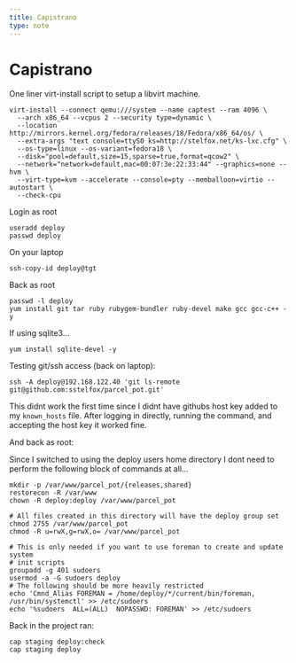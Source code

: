 ```yaml
---
title: Capistrano
type: note
---
```


# Capistrano

One liner virt-install script to setup a libvirt machine.

```
virt-install --connect qemu:///system --name captest --ram 4096 \
  --arch x86_64 --vcpus 2 --security type=dynamic \
  --location http://mirrors.kernel.org/fedora/releases/18/Fedora/x86_64/os/ \
  --extra-args "text console=ttyS0 ks=http://stelfox.net/ks-lxc.cfg" \
  --os-type=linux --os-variant=fedora18 \
  --disk="pool=default,size=15,sparse=true,format=qcow2" \
  --network="network=default,mac=00:07:3e:22:33:44" --graphics=none --hvm \
  --virt-type=kvm --accelerate --console=pty --memballoon=virtio --autostart \
  --check-cpu
```

Login as root

```
useradd deploy
passwd deploy
```

On your laptop

```
ssh-copy-id deploy@tgt
```

Back as root

```
passwd -l deploy
yum install git tar ruby rubygem-bundler ruby-devel make gcc gcc-c++ -y
```

If using sqlite3...

```
yum install sqlite-devel -y
```

Testing git/ssh access (back on laptop):

```
ssh -A deploy@192.168.122.40 'git ls-remote git@github.com:sstelfox/parcel_pot.git'
```

This didnt work the first time since I didnt have githubs host key added to my
`known_hosts` file. After logging in directly, running the command, and
accepting the host key it worked fine.

And back as root:

Since I switched to using the deploy users home directory I dont need to
perform the following block of commands at all...

```
mkdir -p /var/www/parcel_pot/{releases,shared}
restorecon -R /var/www
chown -R deploy:deploy /var/www/parcel_pot

# All files created in this directory will have the deploy group set
chmod 2755 /var/www/parcel_pot
chmod -R u=rwX,g=rwX,o= /var/www/parcel_pot

# This is only needed if you want to use foreman to create and update system
# init scripts
groupadd -g 401 sudoers
usermod -a -G sudoers deploy
# The following should be more heavily restricted
echo 'Cmnd_Alias FOREMAN = /home/deploy/*/current/bin/foreman, /usr/bin/systemctl' >> /etc/sudoers
echo '%sudoers  ALL=(ALL)  NOPASSWD: FOREMAN' >> /etc/sudoers
```

Back in the project ran:

```
cap staging deploy:check
cap staging deploy
```

